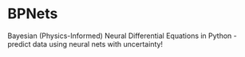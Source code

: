 # BPNets
Bayesian (Physics-Informed) Neural Differential Equations in Python - predict data using neural nets with uncertainty!
